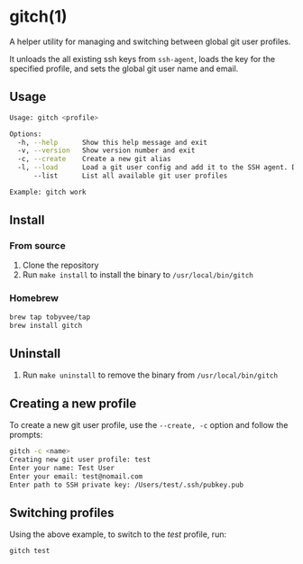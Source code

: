 # gitch(1)

A helper utility for managing and switching between global git user profiles.

It unloads the all existing ssh keys from `ssh-agent`, loads the key for the specified profile, and sets the global git user name and email.

## Usage

```bash
Usage: gitch <profile>

Options:
  -h, --help      Show this help message and exit
  -v, --version   Show version number and exit
  -c, --create    Create a new git alias
  -l, --load      Load a git user config and add it to the SSH agent. Default action.
      --list      List all available git user profiles

Example: gitch work
```

## Install

### From source

1. Clone the repository
2. Run `make install` to install the binary to `/usr/local/bin/gitch`

### Homebrew

```bash
brew tap tobyvee/tap
brew install gitch
```

## Uninstall

1. Run `make uninstall` to remove the binary from `/usr/local/bin/gitch`

## Creating a new profile

To create a new git user profile, use the `--create, -c` option and follow the prompts:

```bash
gitch -c <name>
Creating new git user profile: test
Enter your name: Test User
Enter your email: test@nomail.com
Enter path to SSH private key: /Users/test/.ssh/pubkey.pub
```

## Switching profiles

Using the above example, to switch to the *test* profile, run:

```bash
gitch test
```
